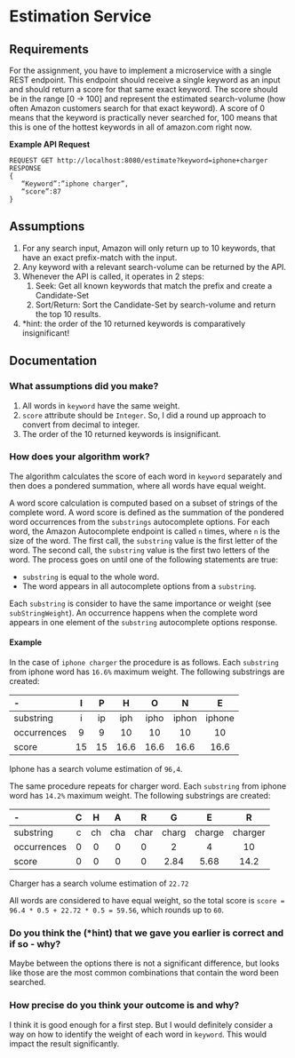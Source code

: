 # Estimation Service

## Requirements

For the assignment, you have to implement a microservice with a single REST endpoint.
This endpoint should receive a single keyword as an input and should return a score for that
same exact keyword. The score should be in the range [0 → 100] and represent the
estimated search-volume (how often Amazon customers search for that exact keyword). A
score of 0 means that the keyword is practically never searched for, 100 means that this is
one of the hottest keywords in all of amazon.com right now.

**Example API Request**
```
REQUEST GET http://localhost:8080/estimate?keyword=iphone+charger
RESPONSE
{
   “Keyword”:”iphone charger”,
   “score”:87
}
```

## Assumptions
1. For any search input, Amazon will only return up to 10 keywords, that have an exact
prefix-match with the input.
1. Any keyword with a relevant search-volume can be returned by the API.
1. Whenever the API is called, it operates in 2 steps:
   1. Seek: Get all known keywords that match the prefix and create a
Candidate-Set
   1. Sort/Return: Sort the Candidate-Set by search-volume and return the top 10
results.
1. *hint: the order of the 10 returned keywords is comparatively insignificant!

## Documentation

### What assumptions did you make?
1. All words in `keyword` have the same weight.
1. `score` attribute should be `Integer`. So, I did a round up approach to convert from decimal to integer.
1. The order of the 10 returned keywords is insignificant.

### How does your algorithm work?

The algorithm calculates the score of each word in `keyword` separately and then does a pondered summation, where all
words have equal weight. 

A word score calculation is computed based on a subset of strings of the complete word.
A word score is defined as the summation of the pondered word occurrences from the `substrings` autocomplete options. 
For each word, the Amazon Autocomplete endpoint is called <code>n</code> times, where <code>n</code> is the size of the word.
The first call, the <code>substring</code> value is the first letter of the word. The second call,
the <code>substring</code> value is the first two letters of the word. The process goes on until one of the following statements are true:
<ul>
<li><code>substring</code> is equal to the whole word.</li>
<li>The word appears in all autocomplete options from a <code>substring</code>.</li>
</ul>

Each <code>substring</code> is consider to have the same importance or weight (see <code>subStringWeight</code>). An occurrence
happens when the complete word appears in one element of the <code>substring</code> autocomplete options response.

#### Example

In the case of `iphone charger` the procedure is as follows. Each `substring` from iphone word has `16.6%` maximum weight. The following substrings are created:

| - | I | P | H | O | N | E |
| :--- | :---: | :---: | :---: | :---: | :---: | :---: |
| substring | i | ip | iph | ipho | iphon | iphone |
| occurrences | 9 | 9 | 10 | 10 | 10 | 10 |
| score | 15 | 15 | 16.6 | 16.6 | 16.6 | 16.6 |

Iphone has a search volume estimation of `96,4`.

The same procedure repeats for charger word. Each `substring` from iphone word has `14.2%` maximum weight. 
The following substrings are created:

| - | C | H | A | R | G | E | R |
| :--- | :---: | :---: | :---: | :---: | :---: | :---: | :---: |
| substring | c | ch | cha | char | charg | charge | charger |
| occurrences | 0 | 0 | 0 | 0 | 2 | 4 | 10 |
| score | 0 | 0 | 0 | 0 | 2.84 | 5.68 | 14.2 |

Charger has a search volume estimation of `22.72`

All words are considered to have equal weight, so the total score is `score = 96.4 * 0.5 + 22.72 * 0.5 = 59.56`, which rounds up to `60`.

### Do you think the (*hint) that we gave you earlier is correct and if so - why?

Maybe between the options there is not a significant difference, but looks like those are the most common 
combinations that contain the word been searched.

### How precise do you think your outcome is and why?

I think it is good enough for a first step. But I would definitely consider a way on how to identify the weight of each word in `keyword`. 
This would impact the result significantly.

